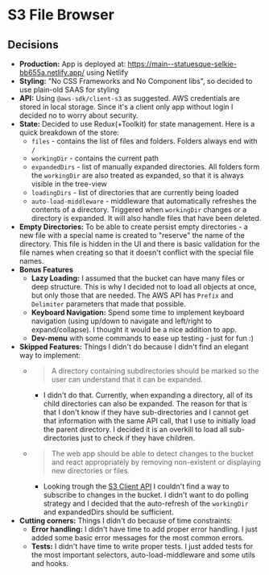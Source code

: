 # S3 File Browser


## Decisions
- **Production:** App is deployed at: https://main--statuesque-selkie-bb655a.netlify.app/ using Netlify
- **Styling:** "No CSS Frameworks and No Component libs", so decided to use plain-old SAAS for styling
- **API:** Using `@aws-sdk/client-s3` as suggested. AWS credentials are stored in local storage. Since it's a client only app without login I decided no to worry about security.
- **State:** Decided to use Redux(+Toolkit) for state management. Here is a quick breakdown of the store:
    - `files` - contains the list of files and folders. Folders always end with `/`
    - `workingDir` - contains the current path
    - `expandedDirs` - list of manually expanded directories. All folders form the `workingDir` are also treated as expanded, so that it is always visible in the tree-view 
    - `loadingDirs` - list of directories that are currently being loaded
    - `auto-load-middleware` - middleware that automatically refreshes the contents of a directory. Triggered when `workingDir` changes or a directory is expanded. It will also handle files that have been deleted.
- **Empty Directories:** To be able to create persist empty directories - a new file with a special name is created to "reserve" the name of the directory. This file is hidden in the UI and there is basic validation for the file names when creating so that it doesn't conflict with the special file names.
- **Bonus Features**
  - **Lazy Loading:** I assumed that the bucket can have many files or deep structure. This is why I decided not to load all objects at once, but only those that are needed. The AWS API has `Prefix` and `Delimiter` parameters that made that possible.
  - **Keyboard Navigation:** Spend some time to implement keyboard navigation (using up/down to navigate and left/right to expand/collapse). I thought it would be a nice addition to app.
  - **Dev-menu** with some commands to ease up testing - just for fun :)
- **Skipped Features:** Things I didn't do because I didn't find an elegant way to implement:
  - >A directory containing subdirectories should be marked so the user can understand that it can be expanded.
    - I didn't do that. Currently, when expanding a directory, all of its child directories can also be expanded. The reason for that is that I don't know if they have sub-directories and I cannot get that information with the same API call, that I use to initially load the parent directory. I decided it is an overkill to load all sub-directories just to check if they have children.
  - >The web app should be able to detect changes to the bucket and react appropriately by removing non-existent or displaying new directories or files.
    - Looking trough the [S3 Client API](https://github.com/aws/aws-sdk-js-v3/tree/main/clients/client-s3) I couldn't find a way to subscribe to changes in the bucket. I didn't want to do polling strategy and I decided that the auto-refresh of the `workingDir` and expandedDirs should be sufficient.
- **Cutting corners:** Things I didn't do because of time constraints:
  - **Error handling:** I didn't have time to add proper error handling. I just added some basic error messages for the most common errors.
  - **Tests:** I didn't have time to write proper tests. I just added tests for the most important selectors, auto-load-middleware and some utils and hooks.
